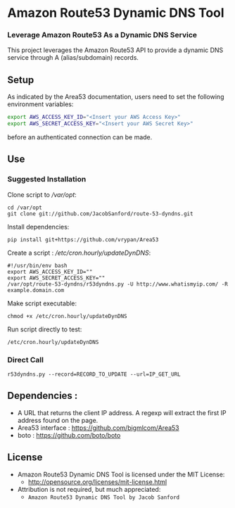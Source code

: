 # Amazon Route53 Dynamic DNS Tool
### Leverage Amazon Route53 As a Dynamic DNS Service

This project leverages the Amazon Route53 API to provide a dynamic DNS service through A (alias/subdomain) records.

## Setup
As indicated by the Area53 documentation, users need to set the following environment variables:

```bash
export AWS_ACCESS_KEY_ID="<Insert your AWS Access Key>"
export AWS_SECRET_ACCESS_KEY="<Insert your AWS Secret Key>"
```
before an authenticated connection can be made.

## Use

### Suggested Installation
Clone script to */var/opt*:
```
cd /var/opt
git clone git://github.com/JacobSanford/route-53-dyndns.git
```

Install dependencies:
```
pip install git+https://github.com/vrypan/Area53
```

Create a script : */etc/cron.hourly/updateDynDNS*:
```
#!/usr/bin/env bash
export AWS_ACCESS_KEY_ID=""
export AWS_SECRET_ACCESS_KEY=""
/var/opt/route-53-dyndns/r53dyndns.py -U http://www.whatismyip.com/ -R example.domain.com
```

Make script executable: 
```
chmod +x /etc/cron.hourly/updateDynDNS
```

Run script directly to test: 
```
/etc/cron.hourly/updateDynDNS
```

### Direct Call
```r53dyndns.py --record=RECORD_TO_UPDATE --url=IP_GET_URL```


## Dependencies :
+   A URL that returns the client IP address. A regexp will extract the first IP address found on the page.
+   Area53 interface : https://github.com/bigmlcom/Area53
+   boto : https://github.com/boto/boto

## License
- Amazon Route53 Dynamic DNS Tool is licensed under the MIT License:
  - http://opensource.org/licenses/mit-license.html
- Attribution is not required, but much appreciated:
  - `Amazon Route53 Dynamic DNS Tool by Jacob Sanford`
